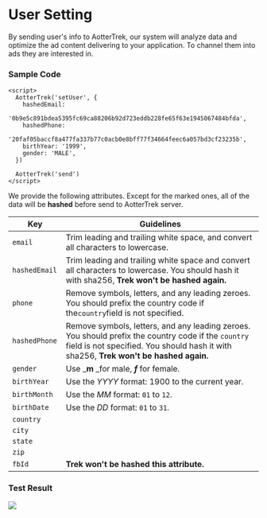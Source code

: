 # User Setting

By sending user's info to AotterTrek, our system will analyze data and optimize the ad content delivering to your application. To channel them into ads they are interested in.

### Sample Code

```markup
<script>
  AotterTrek('setUser', {
    hashedEmail:
      '0b9e5c891bdea5395fc69ca88206b92d723eddb228fe65f63e1945067484bfda',
    hashedPhone:
      '20faf05baccf8a477fa337b77c0acb0e8bff77f34664feec6a057bd3cf23235b',
    birthYear: '1999',
    gender: 'MALE',
  })
  
  AotterTrek('send')
</script>
```

We provide the following attributes. Except for the marked ones, all of the data will be **hashed** before send to AotterTrek server.

| Key            | Guidelines                                                                                                                                                                                   |
| -------------- | -------------------------------------------------------------------------------------------------------------------------------------------------------------------------------------------- |
| `email`        | Trim leading and trailing white space, and convert all characters to lowercase.                                                                                                              |
| `hashedEmail ` | Trim leading and trailing white space and convert all characters to lowercase. You should hash it with sha256, **Trek won't be hashed again.**                                               |
| `phone`        | Remove symbols, letters, and any leading zeroes. You should prefix the country code if the`country`field is not specified.                                                                   |
| `hashedPhone ` | Remove symbols, letters, and any leading zeroes. You should prefix the country code if the `country` field is not specified. You should hash it with sha256, **Trek won't be hashed again.** |
| `gender`       | Use _**m** _for male, _**f**_ for female.                                                                                                                                                    |
| `birthYear`    | Use the _YYYY_ format: 1900 to the current year.                                                                                                                                             |
| `birthMonth`   | Use the _MM_ format: `01` to `12`.                                                                                                                                                           |
| `birthDate`    | Use the _DD_ format: `01` to `31`.                                                                                                                                                           |
| `country`      |                                                                                                                                                                                              |
| `city`         |                                                                                                                                                                                              |
| `state`        |                                                                                                                                                                                              |
| `zip`          |                                                                                                                                                                                              |
| `fbId  `       | **Trek won't be hashed this attribute.**                                                                                                                                                     |

### Test Result

![](https://previews.dropbox.com/p/thumb/ABZCW6VeHJ4rssvCJGBqyv_Q6iKJseutY1pI0Q2EZihyZI5TolPZqBd-ZLlG6f2a_C1iw61H8-LNkc04xXC7ljgMY08nclEEbk2hDg8Wm3eOXJSwOMTYJfkNtZu1hyVkFRO8z6H-GFGYdS6WRU0QITZEioaQ_HE0kM22GgjzKBMu-eoyKZ53-GkOPDbSK4TALf0iN6_rUi67IpVfMsSqbx0oH6EIz_TBlZhB2eZMTmaWCkS0Ao4hiS_A0VJjQs2S5CJCSRFBxAoyCySs3xdgpXLNypmCentTbGDElHX6Me4FtZTBGYPSAF2AYxT9knVaGMzYXWFEsGwQKOmfdr2jE4fw9xjxyWK7mFnzQVIk_ncmpw/p.png)

